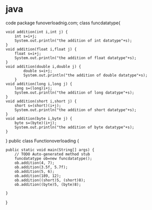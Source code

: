 # java
code
package funoverloadnig.com;
class funcdatatype{
	
	void addition(int i,int j) {
		int s=i+j;
		System.out.println("the addition of int datatype"+s);
	}
	void addition(float i,float j) {
		float s=i+j;
		System.out.println("the addition of float datatype"+s);
	}
    void addition(double i,double j) {
			double s=i+j;
			System.out.println("the addition of double datatype"+s);
		}
    void addition(long i,long j) {
		long s=(long)i+j;
		System.out.println("the addition of long datatype"+s);
	}
    void addition(short i,short j) {
		short s=(short)(i+j);
		System.out.println("the addition of short datatype"+s);
	}
    void addition(byte i,byte j) {
		byte s=(byte)(i+j);
		System.out.println("the addition of byte datatype"+s);
	}
	
	
	
	
	
}
public class Functionoverloading {

	public static void main(String[] args) {
		// TODO Auto-generated method stub
		funcdatatype ob=new funcdatatype();
		ob.addition(4, 7);
		ob.addition(3.5f, 5.7f);
		ob.addition(5, 6);
		ob.addition(189, 12);
		ob.addition((short)5, (short)8);
		ob.addition((byte)5, (byte)8);

	}

}
